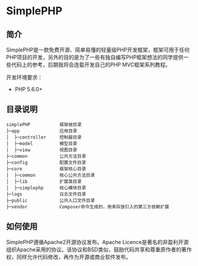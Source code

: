 # SimplePHP

## 简介
SimplePHP是一款免费开源、简单易懂的轻量级PHP开发框架，框架可用于任何PHP项目的开发，另外的目的是为了一些有独自编写PHP框架想法的同学提供一些代码上的参考，后期我将会连载开发自己的PHP MVC框架系列教程。

开发环境要求：
* PHP 5.6.0+

## 目录说明

```
simplePHP           框架根目录
├─app               应用目录
│  ├─controller     控制器目录
│  ├─model          模型目录
│  ├─view           视图目录
├─common            公共方法目录
├─config            配置文件目录
├─core              框架核心目录
│  ├─common         核心公共方法目录
│  ├─lib            扩展类目录
│  ├─simplephp      核心模块目录
├─logs              日志文件目录
├─public            公共入口文件目录
├─vendor            Composer命令生成的，用来存放引入的第三方依赖扩展
```

## 如何使用


SimplePHP遵循Apache2开源协议发布。Apache Licence是著名的非盈利开源组织Apache采用的协议。该协议和BSD类似，鼓励代码共享和尊重原作者的著作权，同样允许代码修改，再作为开源或商业软件发布。